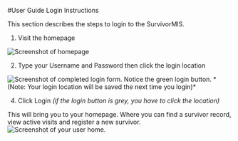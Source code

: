 #User Guide Login Instructions

This section describes the steps to login to the SurvivorMIS.

1) Visit the homepage  
<img alt="Screenshot of homepage" src="user_guide/img/login_screenshot_visit_homepage.png"/>

2) Type your Username and Password then click the login location  
<img alt="Screenshot of completed login form. Notice the green login button." src="user_guide/img/login_screenshot_completed.png"/>  
*(Note: Your login location will be saved the next time you login)*  

4) Click Login *(if the login button is grey, you have to click the location)*  

This will bring you to your homepage. Where you can find a survivor record, view active visits and register a new survivor.  
<img alt="Screenshot of your user home." src="user_guide/img/user_home_screenshot.png"/>  